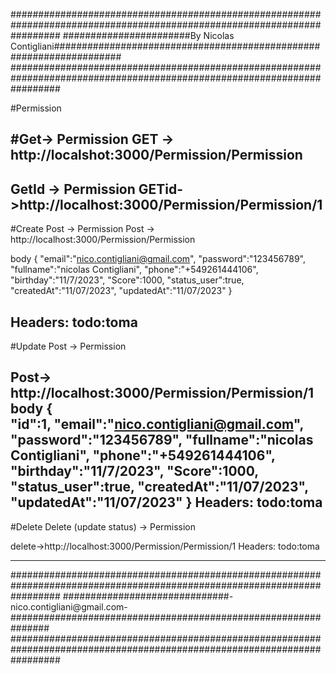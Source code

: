 
#########################################################################################################################
#######################By Nicolas Contigliani####################################################################
######################################################################################################################### 


#Permission

#Get-> Permission
GET -> http://localshot:3000/Permission/Permission
------------------------------

GetId -> Permission
GETid->http://localhost:3000/Permission/Permission/1
------------------------------

#Create Post -> Permission
Post -> http://localhost:3000/Permission/Permission

body 
{
   "email":"nico.contigliani@gmail.com",
   "password":"123456789",
   "fullname":"nicolas Contigliani",
   "phone":"+549261444106",
   "birthday":"11/7/2023",
   "Score":1000,
   "status_user":true,
   "createdAt":"11/07/2023",
   "updatedAt":"11/07/2023"
}

Headers:    todo:toma
----------------------------------------
#Update Post -> Permission

Post-> http://localhost:3000/Permission/Permission/1
body 
{  
   "id":1,
   "email":"nico.contigliani@gmail.com",
   "password":"123456789",
   "fullname":"nicolas Contigliani",
   "phone":"+549261444106",
   "birthday":"11/7/2023",
   "Score":1000,
   "status_user":true,
   "createdAt":"11/07/2023",
   "updatedAt":"11/07/2023"
}
Headers:    todo:toma
--------------------------------------------------

#Delete Delete (update status) -> Permission

delete->http://localhost:3000/Permission/Permission/1 
Headers:    todo:toma

---------------------------------------------------


#########################################################################################################################
##############################-nico.contigliani@gmail.com-############################################################### 
#########################################################################################################################

